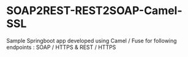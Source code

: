 # SOAP2REST-REST2SOAP-Camel-SSL
Sample Springboot app developed using Camel / Fuse for following endpoints : SOAP / HTTPS &amp; REST / HTTPS 
